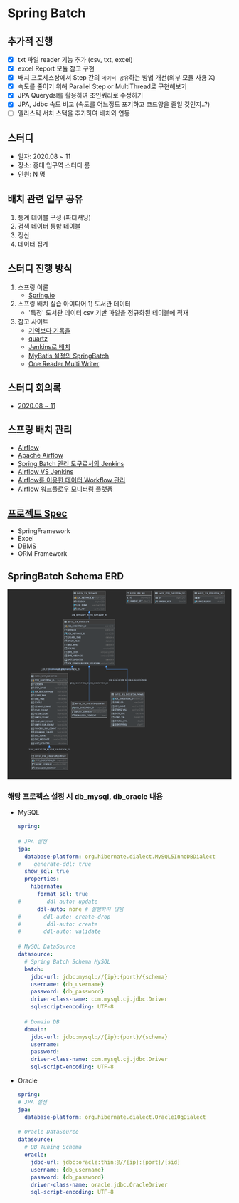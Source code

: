 # Spring Batch

## 추가적 진행

* [x] txt 파일 reader 기능 추가 \(csv, txt, excel\)
* [x] excel Report 모듈 참고 구현
* [x] 배치 프로세스상에서 Step 간의 `데이터 공유`하는 방법 개선\(외부 모듈 사용 X\)
* [x] 속도를 줄이기 위해 Parallel Step or MultiThread로 구현해보기
* [x] JPA Querydsl를 활용하여 조인쿼리로 수정하기
* [x] JPA, Jdbc 속도 비교 \(속도를 어느정도 포기하고 코드양을 줄일 것인지..?\)
* [ ] 엘라스틱 서치 스택을 추가하여 배치와 연동

## 스터디

* 일자: 2020.08 ~ 11
* 장소: 홍대 입구역 스터디 룸
* 인원: N 명

## 배치 관련 업무 공유

1. 통계 테이블 구성 \(파티셔닝\)
2. 검색 데이터 통합 테이블
3. 정산
4. 데이터 집계

## 스터디 진행 방식

1. 스프링 이론
	* [Spring.io](https://docs.spring.io/spring-batch/docs/current/reference/html/index.html)
2. 스프링 배치 실습 아이디어 1\) 도서관 데이터
	* '특정' 도서관 데이터 csv 기반 파일을 정규화된 테이블에 적재
3. 참고 사이트
	* [기억보다 기록을](https://jojoldu.tistory.com/category/Spring%20Batch)
	* [quartz](https://blog.kingbbode.com/posts/spring-batch-quartz)
	* [Jenkins로 배치](https://jojoldu.tistory.com/313)
	* [MyBatis 설정의 SpringBatch](http://mybatis.org/spring/ko/batch.html)
	* [One Reader Multi Writer](https://www.javaer101.com/ko/article/5094462.html)

## 스터디 회의록

* [2020.08 ~ 11](https://github.com/SeokRae/spring/tree/a9d5d236123f758c11fa25425e2ec1c9b9747f4c/spring-batch/docs/README.md)

## 스프링 배치 관리

* [Airflow](https://airbnb.io/projects/airflow/)
* [Apache Airflow](https://bcho.tistory.com/1184)
* [Spring Batch 관리 도구로서의 Jenkins](https://jojoldu.tistory.com/489)
* [Airflow VS Jenkins](https://dodonam.tistory.com/157)
* [Airflow를 이용한 데이터 Workflow 관리](https://www.slideshare.net/YoungHeonKim1/airflow-workflow)
* [Airflow 워크플로우 모니터링 플랫폼](https://118k.tistory.com/860)

## [프로젝트 Spec](https://github.com/SeokRae/spring/tree/a9d5d236123f758c11fa25425e2ec1c9b9747f4c/spring-batch/build.gradle)

* SpringFramework
* Excel
* DBMS
* ORM Framework

## SpringBatch Schema ERD

![erd](../.gitbook/assets/springbatch_schema_erd.png)

### 해당 프로젝스 설정 시 db\_mysql, db\_oracle 내용

* MySQL

  ```yaml
  spring:

  # JPA 설정
  jpa:
    database-platform: org.hibernate.dialect.MySQL5InnoDBDialect
  #    generate-ddl: true
    show_sql: true
    properties:
      hibernate:
        format_sql: true
  #        ddl-auto: update
        ddl-auto: none # 실행하지 않음
  #       ddl-auto: create-drop
  #        ddl-auto: create
  #       ddl-auto: validate

  # MySQL DataSource
  datasource:
    # Spring Batch Schema MySQL
    batch:
      jdbc-url: jdbc:mysql://{ip}:{port}/{schema}
      username: {db_username}
      password: {db_password}
      driver-class-name: com.mysql.cj.jdbc.Driver
      sql-script-encoding: UTF-8

    # Domain DB
    domain:
      jdbc-url: jdbc:mysql://{ip}:{port}/{schema}
      username: 
      password: 
      driver-class-name: com.mysql.cj.jdbc.Driver
      sql-script-encoding: UTF-8
  ```

* Oracle

  ```yaml
  spring:
  # JPA 설정
  jpa:
    database-platform: org.hibernate.dialect.Oracle10gDialect

  # Oracle DataSource
  datasource:
    # DB Tuning Schema
    oracle:
      jdbc-url: jdbc:oracle:thin:@//{ip}:{port}/{sid}
      username: {db_username}
      password: {db_password}
      driver-class-name: oracle.jdbc.OracleDriver
      sql-script-encoding: UTF-8
  ```
